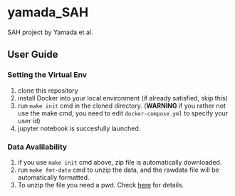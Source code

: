 # yamada_SAH
SAH project by Yamada et al.

## User Guide
### Setting the Virtual Env
1. clone this repository
2. install Docker into your local environment (if already satisfied, skip this)
3. run `make init` cmd in the cloned directory. (**WARNING** if you rather not use the make cmd, you need to edit `docker-compose.yml` to specify your user id)
4. jupyter notebook is succesfully launched.

### Data Avalilability
1. if you use `make init` cmd above, zip file is automatically downloaded.
2. run `make fmt-data` cmd to unzip the data, and the rawdata file will be automatically formatted.
2. To unzip the file you need a pwd. Check [here](https://docs.google.com/document/d/1mWYTNaSMP3A-MsR-W2q6ocpkTeiid-B0yP-AFFaHDxE/edit?usp=sharing) for details.

